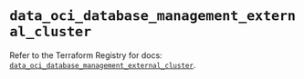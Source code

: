 # `data_oci_database_management_external_cluster`

Refer to the Terraform Registry for docs: [`data_oci_database_management_external_cluster`](https://registry.terraform.io/providers/oracle/oci/6.18.0/docs/data-sources/database_management_external_cluster).
